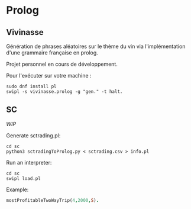 # Prolog

## Vivinasse

Génération de phrases aléatoires sur le thème du vin via l'implémentation d'une grammaire française en prolog.

Projet personnel en cours de développement.

Pour l'exécuter sur votre machine :

```
sudo dnf install pl
swipl -s vivinasse.prolog -g "gen." -t halt.
```

## SC

*WIP*

Generate sctrading.pl:

```
cd sc
python3 sctradingToProlog.py < sctrading.csv > info.pl
```

Run an interpreter:

```
cd sc
swipl load.pl 
```

Example:

```prolog
mostProfitableTwoWayTrip(4,2000,S).
```
